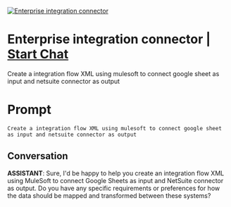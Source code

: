 
[![Enterprise integration connector](https://flow-prompt-covers.s3.us-west-1.amazonaws.com/icon/vintage/vint_11.png)](https://gptcall.net/chat.html?data=%7B%22contact%22%3A%7B%22id%22%3A%22pNVR4ltvA46IMm1-0BrpZ%22%2C%22flow%22%3Atrue%7D%7D)
# Enterprise integration connector | [Start Chat](https://gptcall.net/chat.html?data=%7B%22contact%22%3A%7B%22id%22%3A%22pNVR4ltvA46IMm1-0BrpZ%22%2C%22flow%22%3Atrue%7D%7D)
Create a integration flow XML using mulesoft to connect google sheet as input and netsuite connector as output

# Prompt

```
Create a integration flow XML using mulesoft to connect google sheet as input and netsuite connector as output
```

## Conversation

**ASSISTANT**: Sure, I'd be happy to help you create an integration flow XML using MuleSoft to connect Google Sheets as input and NetSuite connector as output. Do you have any specific requirements or preferences for how the data should be mapped and transformed between these systems?


